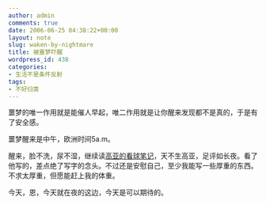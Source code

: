 ```yaml
---
author: admin
comments: true
date: 2006-06-25 04:38:22+00:00
layout: note
slug: waken-by-nightmare
title: 被噩梦吓醒
wordpress_id: 438
categories:
- 生活不是条件反射
tags:
- 不好归类
---
```


噩梦的唯一作用就是能催人早起，唯二作用就是让你醒来发现都不是真的，于是有了安全感。

噩梦醒来是中午，欧洲时间5a.m。

醒来，脸不洗，尿不湿，继续读[高亚的看球笔记](http://wzh197.wz66.com/user1/3612/index.html)，天不生高亚，足评如长夜。看了他写的，差点绝了写字的念头。不过还是安慰自己，至少我能写一些厚重的东西。不求太厚重，但愿能赶上我的体重。

今天，恩，今天就在夜的这边，今天是可以期待的。
